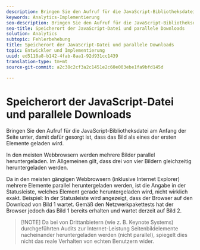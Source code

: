 ```yaml
---
description: Bringen Sie den Aufruf für die JavaScript-Bibliotheksdatei am Anfang der Seite unter, damit dafür gesorgt ist, dass das Bild als eines der ersten Elemente geladen wird.
keywords: Analytics-Implementierung
seo-description: Bringen Sie den Aufruf für die JavaScript-Bibliotheksdatei am Anfang der Seite unter, damit dafür gesorgt ist, dass das Bild als eines der ersten Elemente geladen wird.
seo-title: Speicherort der JavaScript-Datei und parallele Downloads
solution: Analytics
subtopic: Fehlerbehebung
title: Speicherort der JavaScript-Datei und parallele Downloads
topic: Entwickler und Implementierung
uuid: ed5118a8-b142-4fab-8aa1-92d931cc1439
translation-type: tm+mt
source-git-commit: a2c38c2cf3a2c1451e2c60e003ebe1fa9bfd145d

---
```



# Speicherort der JavaScript-Datei und parallele Downloads

Bringen Sie den Aufruf für die JavaScript-Bibliotheksdatei am Anfang der Seite unter, damit dafür gesorgt ist, dass das Bild als eines der ersten Elemente geladen wird.

In den meisten Webbrowsern werden mehrere Bilder parallel heruntergeladen. Im Allgemeinen gilt, dass drei von vier Bildern gleichzeitig heruntergeladen werden.

Da in den meisten gängigen Webbrowsern (inklusive Internet Explorer) mehrere Elemente parallel heruntergeladen werden, ist die Angabe in der Statusleiste, welches Element gerade heruntergeladen wird, nicht wirklich exakt. Beispiel: In der Statusleiste wird angezeigt, dass der Browser auf den Download von Bild 1 wartet. Gemäß den Netzwerkpakettests hat der Browser jedoch das Bild 1 bereits erhalten und wartet derzeit auf Bild 2.

> [!NOTE] Da bei von Drittanbietern (wie z. B. Keynote Systems) durchgeführten Audits zur Internet-Leistung Seitenbildelemente nacheinander heruntergeladen werden (nicht parallel), spiegelt dies nicht das reale Verhalten von echten Benutzern wider.

